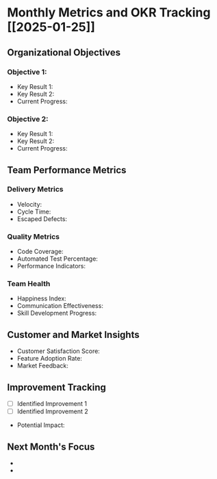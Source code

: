 # Monthly Metrics and OKR Tracking [[2025-01-25]]

## Organizational Objectives
### Objective 1: 
- Key Result 1: 
- Key Result 2: 
- Current Progress: 

### Objective 2: 
- Key Result 1: 
- Key Result 2: 
- Current Progress: 

## Team Performance Metrics
### Delivery Metrics
- Velocity:
- Cycle Time:
- Escaped Defects:

### Quality Metrics
- Code Coverage:
- Automated Test Percentage:
- Performance Indicators:

### Team Health
- Happiness Index:
- Communication Effectiveness:
- Skill Development Progress:

## Customer and Market Insights
- Customer Satisfaction Score:
- Feature Adoption Rate:
- Market Feedback:

## Improvement Tracking
- [ ] Identified Improvement 1
- [ ] Identified Improvement 2
- Potential Impact:

## Next Month's Focus
- 
- 
